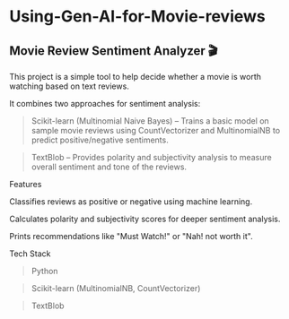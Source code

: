 # Using-Gen-AI-for-Movie-reviews
## Movie Review Sentiment Analyzer 🎬

This project is a simple tool to help decide whether a movie is worth watching based on text reviews.

It combines two approaches for sentiment analysis:

> Scikit-learn (Multinomial Naive Bayes) – Trains a basic model on sample movie reviews using CountVectorizer and MultinomialNB to predict positive/negative sentiments.

> TextBlob – Provides polarity and subjectivity analysis to measure overall sentiment and tone of the reviews.

Features

Classifies reviews as positive or negative using machine learning.

Calculates polarity and subjectivity scores for deeper sentiment analysis.

Prints recommendations like "Must Watch!" or "Nah! not worth it".

Tech Stack

> Python

> Scikit-learn (MultinomialNB, CountVectorizer)

> TextBlob
